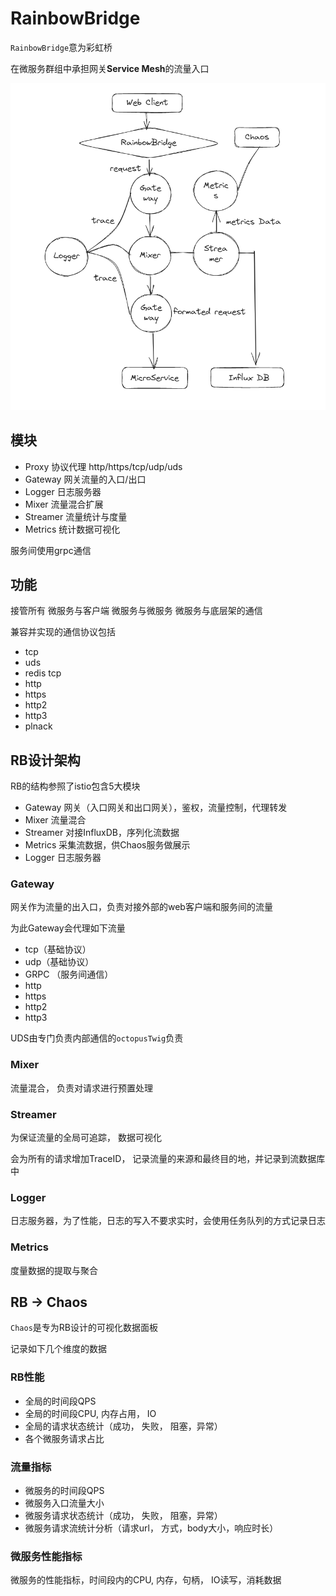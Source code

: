 # RainbowBridge

`RainbowBridge`意为彩虹桥

在微服务群组中承担网关**Service Mesh**的流量入口

![img](../media/rainbow.png)

## 模块

- Proxy 协议代理 http/https/tcp/udp/uds
- Gateway 网关流量的入口/出口
- Logger 日志服务器
- Mixer 流量混合扩展
- Streamer 流量统计与度量
- Metrics 统计数据可视化

服务间使用grpc通信

## 功能

接管所有
微服务与客户端
微服务与微服务
微服务与底层架的通信

兼容并实现的通信协议包括

- tcp
- uds
- redis tcp 
- http
- https
- http2
- http3
- plnack

## RB设计架构

RB的结构参照了istio包含5大模块

- Gateway 网关（入口网关和出口网关），鉴权，流量控制，代理转发
- Mixer 流量混合
- Streamer 对接InfluxDB，序列化流数据
- Metrics 采集流数据，供Chaos服务做展示
- Logger 日志服务器

### Gateway

网关作为流量的出入口，负责对接外部的web客户端和服务间的流量

为此Gateway会代理如下流量

- tcp（基础协议）
- udp（基础协议）
- GRPC （服务间通信）
- http
- https
- http2
- http3

UDS由专门负责内部通信的`octopusTwig`负责

### Mixer

流量混合， 负责对请求进行预置处理

### Streamer

为保证流量的全局可追踪， 数据可视化

会为所有的请求增加TraceID， 记录流量的来源和最终目的地，并记录到流数据库中

### Logger

日志服务器，为了性能，日志的写入不要求实时，会使用任务队列的方式记录日志

### Metrics

度量数据的提取与聚合



## RB -> Chaos

`Chaos`是专为RB设计的可视化数据面板

记录如下几个维度的数据

### RB性能

- 全局的时间段QPS
- 全局的时间段CPU, 内存占用， IO
- 全局的请求状态统计（成功， 失败， 阻塞，异常）
- 各个微服务请求占比

### 流量指标

- 微服务的时间段QPS
- 微服务入口流量大小
- 微服务请求状态统计（成功， 失败， 阻塞，异常）
- 微服务请求流统计分析（请求url， 方式，body大小，响应时长）

### 微服务性能指标

微服务的性能指标，时间段内的CPU, 内存，句柄， IO读写，消耗数据